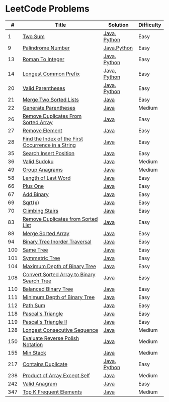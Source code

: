 LeetCode Problems
=================


| # | Title | Solution | Difficulty |
|---| ----- | -------- | ---------- |
|1|[Two Sum](https://leetcode.com/problems/two-sum/) | [Java](https://github.com/rokas293/LeetCode-Problems/blob/7426ec3b4403b735d60c71e3b0fc602c05ec754f/Algorithms/java/TwoSum/TwoSum.java), [Python](https://github.com/rokas293/LeetCode-Problems/blob/85e1e4bbcb41926639e9773315ec9feef517bc9e/Algorithms/python/TwoSum/TwoSum.py)|Easy|
|9|[Palindrome Number](https://leetcode.com/problems/palindrome-number/) | [Java](https://github.com/rokas293/LeetCode-Problems/blob/8d17e1d20b4d5fc86db5f3ada1eceaefc525b8e6/Algorithms/java/PalindromeNumber/PalindromeNumber.java),[Python](https://github.com/rokas293/LeetCode-Problems/blob/7cbbc71e6a7235fc582a0aa11c80b202ca05412f/Algorithms/python/PalindromeNumber/PalindromeNumber.py)|Easy|
|13|[Roman To Integer](https://leetcode.com/problems/roman-to-integer/) | [Java](https://github.com/rokas293/LeetCode-Problems/blob/1a4d192187fb254f0885fa5349bb137b18f165d9/Algorithms/java/RomanToInteger/RomanToInteger.java), [Python](https://github.com/rokas293/LeetCode-Problems/blob/48bbc65366e4a5cfe6493c918dbf4ef23664ebd8/Algorithms/python/RomanToInteger/RomanToInteger.py)|Easy|
|14|[Longest Common Prefix](https://leetcode.com/problems/longest-common-prefix/) | [Java](https://github.com/rokas293/LeetCode-Problems/blob/1a4d192187fb254f0885fa5349bb137b18f165d9/Algorithms/java/LongestCommonPrefix/LongestCommonPrefix.java), [Python](https://github.com/rokas293/LeetCode-Problems/blob/a4f328a4c3e1dd25c0a2b3ec9029756b7b724566/Algorithms/python/LongestCommonPrefix/LongestCommonPrefix.py)|Easy|
|20|[Valid Parentheses](https://leetcode.com/problems/valid-parentheses/) | [Java](https://github.com/rokas293/LeetCode-Problems/blob/a9dd46f0293b37087248083cc5dea4b024817a4e/Algorithms/java/ValidParenttheses/ValidParenttheses.java), [Python](https://github.com/rokas293/LeetCode-Problems/blob/25bc29266558b82e0acab9e84bfc5b82d90fbf76/Algorithms/python/ValidParenttheses/ValidParenttheses.py)|Easy|
|21|[Merge Two Sorted Lists](https://leetcode.com/problems/merge-two-sorted-lists/) | [Java](https://github.com/rokas293/LeetCode-Problems/blob/d210c0936d6cae03c45e93ce2d09285ecda57825/Algorithms/java/MergeTwoSortedLists/MergeTwoSortedLists.java)|Easy|
|22|[Generate Parentheses](https://leetcode.com/problems/generate-parentheses/) | [Java](https://github.com/rokas293/LeetCode-Problems/blob/e85891e2ad71b88b57b5ab5c55d36e21942bef86/Algorithms/java/GenerateParentheses/GenerateParentheses.java)|Medium|
|26|[Remove Duplicates From Sorted Array](https://leetcode.com/problems/remove-duplicates-from-sorted-array/) | [Java](https://github.com/rokas293/LeetCode-Problems/blob/28f84f63daa9b48a841aa886e44d366187aa6dc1/Algorithms/java/RemoveDuplicatesFromSortedArray/RemoveDuplicatesFromSortedArray.java)|Easy|
|27|[Remove Element](https://leetcode.com/problems/remove-element/) | [Java](https://github.com/rokas293/LeetCode-Problems/blob/159cb108f48a057e0b742669f49a79e5474555e7/Algorithms/java/RemoveElement/RemoveElement.java)|Easy|
|28|[Find the Index of the First Occurrence in a String](https://leetcode.com/problems/find-the-index-of-the-first-occurrence-in-a-string/) | [Java](https://github.com/rokas293/LeetCode-Problems/blob/ffbf374ef41ced76a48129a0c6b88f084a070739/Algorithms/java/FindTheIndexOfTheFirstOccurrenceInAString/FindTheIndexOfTheFirstOccurrenceInAString.java)|Easy|
|35|[Search Insert Position](https://leetcode.com/problems/search-insert-position/) | [Java](https://github.com/rokas293/LeetCode-Problems/blob/71a77fcb0788f20efe6c8967676c727132df6d02/Algorithms/java/SearchInsertPosition/SearchInsertPosition.java)|Easy|
|36|[Valid Sudoku](https://leetcode.com/problems/valid-sudoku/) | [Java](https://github.com/rokas293/LeetCode-Problems/blob/b59def669a2aeeeea027bce3f5e3e782c2f56405/Algorithms/java/ValidSudoku/ValidSudoku.java)|Medium|
|49|[Group Anagrams](https://leetcode.com/problems/group-anagrams/) | [Java](https://github.com/rokas293/LeetCode-Problems/blob/79c81cede6f41e8db12978f94b2a8d022b051859/Algorithms/java/GroupAnagrams/GroupAnagrams.java)|Medium|
|58|[Length of Last Word](https://leetcode.com/problems/length-of-last-word/) | [Java](https://github.com/rokas293/LeetCode-Problems/blob/2bfcef0c763817f2ef74f49fb7317188afe0db2d/Algorithms/java/LengthOfLastWord/LengthOfLastWord.java)|Easy|
|66|[Plus One](https://leetcode.com/problems/plus-one/) | [Java](https://github.com/rokas293/LeetCode-Problems/blob/fe6451cc31e90840d6c960676f4712aee8249341/Algorithms/java/PlusOne/PlusOne.java)|Easy|
|67|[Add Binary](https://leetcode.com/problems/add-binary/) | [Java](https://github.com/rokas293/LeetCode-Problems/blob/775dfa890f7341d94fa8355213e268ca625ad3f8/Algorithms/java/AddBinary/AddBinary.java)|Easy|
|69|[Sqrt(x)](https://leetcode.com/problems/sqrtx/) | [Java](https://github.com/rokas293/LeetCode-Problems/blob/5dc2d505fea840252abcebb8e4741a70eecf9564/Algorithms/java/Sqrt(x)/Sqrt(x).java)|Easy|
|70|[Climbing Stairs](https://leetcode.com/problems/climbing-stairs/) | [Java](https://github.com/rokas293/LeetCode-Problems/blob/7540fd1f6424ed055d0d876e4973aed78b2675fe/Algorithms/java/ClimbingStairs/ClimbingStairs.java)|Easy|
|83|[Remove Duplicates from Sorted List](https://leetcode.com/problems/remove-duplicates-from-sorted-list/) | [Java](https://github.com/rokas293/LeetCode-Problems/blob/8104d76df200ac56c26f2b5e52ba5322faa9bb64/Algorithms/java/RemoveDuplicatesFromSortedList/RemoveDuplicatesFromSortedList.java)|Easy|
|88|[Merge Sorted Array](https://leetcode.com/problems/merge-sorted-array/) | [Java](https://github.com/rokas293/LeetCode-Problems/blob/357eeca06aaaac251976fe189033bd13df3b4d18/Algorithms/java/MergeSortedArray/MergeSortedArray.java)|Easy|
|94|[Binary Tree Inorder Traversal](https://leetcode.com/problems/binary-tree-inorder-traversal/) | [Java](https://github.com/rokas293/LeetCode-Problems/blob/9c630cb2e64f6ac40efba247286ee7833899599d/Algorithms/java/BinaryTreeInorderTraversal/BinaryTreeInorderTraversal.java)|Easy|
|100|[Same Tree](https://leetcode.com/problems/same-tree/) | [Java](https://github.com/rokas293/LeetCode-Problems/blob/40570c45e5fb7f8a9bc1bf5628fca98864c3c7f5/Algorithms/java/SameTree/SameTree.java)|Easy|
|101|[Symmetric Tree](https://leetcode.com/problems/symmetric-tree/) | [Java](https://github.com/rokas293/LeetCode-Problems/blob/c23b48c9c04ca1e419268756a2ade0e652801489/Algorithms/java/SymmetricTree/SymmetricTree.java)|Easy|
|104|[Maximum Depth of Binary Tree](https://leetcode.com/problems/maximum-depth-of-binary-tree/) | [Java](https://github.com/rokas293/LeetCode-Problems/blob/6f81f52af739f6a46fef11c46471904dee4fd82d/Algorithms/java/MaximumDepthOfBinaryTree/MaximumDepthOfBinaryTree.java)|Easy|
|108|[Convert Sorted Array to Binary Search Tree](https://leetcode.com/problems/convert-sorted-array-to-binary-search-tree/) | [Java](https://github.com/rokas293/LeetCode-Problems/blob/615ee7841cd712c1132b9cd8c4b12b1b4cedd016/Algorithms/java/ConvertSortedArrayToBinarySearchTree/ConvertSortedArrayToBinarySearchTree.java)|Easy|
|110|[Balanced Binary Tree](https://leetcode.com/problems/balanced-binary-tree/) | [Java](https://github.com/rokas293/LeetCode-Problems/blob/e08216f45b1dd433adb4d22c73607360f1f57bc5/Algorithms/java/BalancedBinaryTree/BalancedBinaryTree.java)|Easy|
|111|[Minimum Depth of Binary Tree](https://leetcode.com/problems/minimum-depth-of-binary-tree/) | [Java](https://github.com/rokas293/LeetCode-Problems/blob/57f1b8f763d501938697ba020a40300fc4f69ed7/Algorithms/java/MinimumDepthOfBinaryTree/MinimumDepthOfBinaryTree.java)|Easy|
|112|[Path Sum](https://leetcode.com/problems/path-sum/) | [Java](https://github.com/rokas293/LeetCode-Problems/blob/3cb843110d3c739542ec9c1e4734c63a8a819aec/Algorithms/java/PathSum/PathSum.java)|Easy|
|118|[Pascal's Triangle](https://leetcode.com/problems/pascals-triangle/) | [Java](https://github.com/rokas293/LeetCode-Problems/blob/7d71676a87a9ba5b9656d8f4ec79ef8475647fcb/Algorithms/java/PascalsTriangle/PascalsTriangle.java)|Easy|
|119|[Pascal's Triangle II](https://leetcode.com/problems/pascals-triangle-ii/) | [Java](https://github.com/rokas293/LeetCode-Problems/blob/e45a27063e5b7c0f4da30cce3aab5b032262464e/Algorithms/java/PascalsTriangleII/PascalsTriangleII.java)|Easy|
|128|[Longest Consecutive Sequence](https://leetcode.com/problems/longest-consecutive-sequence/) | [Java](https://github.com/rokas293/LeetCode-Problems/blob/e295de49d0fc647e47d37dab085f06669e2df89a/Algorithms/java/LongestConsecutiveSequence/LongestConsecutiveSequence.java)|Medium|
|150|[Evaluate Reverse Polish Notation](https://leetcode.com/problems/evaluate-reverse-polish-notation/) | [Java](https://github.com/rokas293/LeetCode-Problems/blob/b9281a6e239025d50c1c91dca6adef1871f72db7/Algorithms/java/EvaluateReversePolishNotation/EvaluateReversePolishNotation.java)|Medium|
|155|[Min Stack](https://leetcode.com/problems/min-stack/) | [Java](https://github.com/rokas293/LeetCode-Problems/blob/6393b1d507392cccc2df80098f81c9b984a61fb1/Algorithms/java/MinStack/MinStack.java)|Medium|
|217|[Contains Duplicate](https://leetcode.com/problems/contains-duplicate/) | [Java](https://github.com/rokas293/LeetCode-Problems/blob/d6b2af1db8718079c8d315b8793f628b62ac2966/Algorithms/java/ContainsDuplicate/ContainsDuplicate.java), [Python](https://github.com/rokas293/LeetCode-Problems/blob/b58533a765b715949e270e425d6b1f64010d45be/Algorithms/python/ContainsDuplicate/ContainsDuplicate.py)|Easy|
|238|[Product of Array Except Self](https://leetcode.com/problems/product-of-array-except-self/) | [Java](https://github.com/rokas293/LeetCode-Problems/blob/e9f3428879b868a24cdf70716198bd13359d9ef3/Algorithms/java/ProductOfArrayExceptSelf/ProductOfArrayExceptSelf.java)|Medium|
|242|[Valid Anagram](https://leetcode.com/problems/valid-anagram/) | [Java](https://github.com/rokas293/LeetCode-Problems/blob/c1538f7040da676c422aed6ed44ab16d31328e57/Algorithms/java/ValidAnagram/ValidAnagram.java)|Easy|
|347|[Top K Frequent Elements](https://leetcode.com/problems/top-k-frequent-elements/) | [Java](https://github.com/rokas293/LeetCode-Problems/blob/892dd2ab552c7f7940e8067492da5d24729b855a/Algorithms/java/TopKFrequentElements/TopKFrequentElements.java)|Medium|
